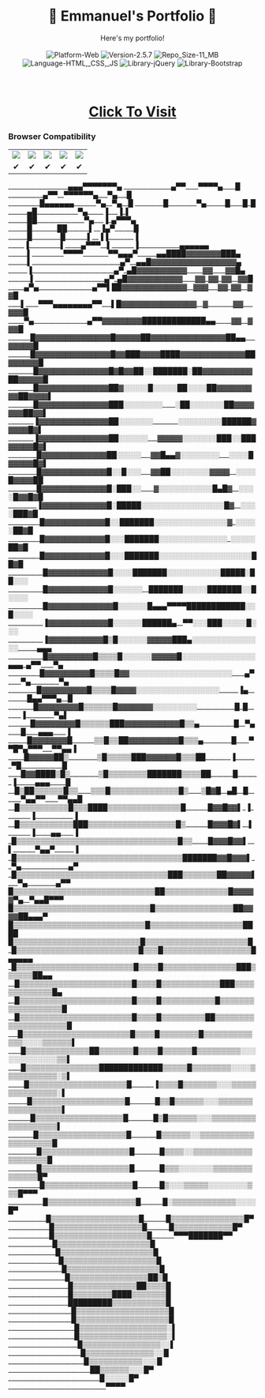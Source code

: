 # <h1 align="center">🚀 Emmanuel's Portfolio 🚀 </h1>
<p align="center">
	Here's my portfolio! <br/><br/>
	<img src="https://img.shields.io/badge/Platform-Web-brightgreen.svg" alt="Platform-Web"/>
	<img src="https://img.shields.io/badge/Version-2.5.7-green.svg" alt="Version-2.5.7"/>
	<img src="https://img.shields.io/badge/Repo_Size-11_MB-orange.svg" alt="Repo_Size-11_MB"/>
  	<img src="https://img.shields.io/badge/Language-HTML,_CSS,_JS-red.svg" alt="Language-HTML,_CSS,_JS"/>
	<img src="https://img.shields.io/badge/Library-jQuery-0769ad.svg" alt="Library-jQuery"/>
  	<img src="https://img.shields.io/badge/Framework-Bootstrap-563d7c.svg" alt="Library-Bootstrap"/> <br/><br/><br/>
</p>

<h1 align="center"><a href="https://emmanuelisi20.github.io/Emmanuel-Portfolio/Portfolio.html">Click To Visit</a></h1>

<h3> Browser Compatibility </h3>
<Center><table>
  <tr align="center">
    <td> <img src="https://raw.github.com/alrra/browser-logos/master/src/chrome/chrome_48x48.png" /> </td>
    <td> <img src="https://raw.github.com/alrra/browser-logos/master/src/firefox/firefox_48x48.png" /> </td>
    <td> <img src="https://raw.github.com/alrra/browser-logos/master/src/edge/edge_48x48.png" /> </td>
    <td> <img src="https://raw.github.com/alrra/browser-logos/master/src/safari/safari_48x48.png" /> </td>
    <td> <img src="https://raw.github.com/alrra/browser-logos/master/src/opera/opera_48x48.png" /> </td>
  </tr>
  <tr align="center">
    <td> ✔ </td>
    <td> ✔ </td>
    <td> ✔ </td>
    <td> ✔ </td>
    <td> ✔ </td>
  </tr>
</table>
</Center>
___________________▄▄▄▀▀▀▀▀▀▀▄
 _______________▄▀▀____▀▀▀▀▄____█
 ___________▄▀▀__▀▀▀▀▀▀▄___▀▄___█
 __________█▄▄▄▄▄▄_______▀▄__▀▄__█
 _________█_________▀▄______█____█_█
 ______▄█_____________▀▄_____▐___▐_▌
 ______██_______________▀▄___▐_▄▀▀▀▄
 ______█________██_______▌__▐▄▀______█
 ______█_________█_______▌__▐▐________▐
 _____▐__________▌_____▄▀▀▀__▌_______▐_____________▄▄▄▄▄▄
 ______▌__________▀▀▀▀________▀▀▄▄▄▀______▄▄████▓▓▓▓▓▓▓███▄
 ______▌____________________________▄▀__▄▄█▓▓▓▓▓▓▓▓▓▓▓▓▓▓▓▓▓▄
 ______▐__________________________▄▀_▄█▓▓▓▓▓▓▓▓▓▓_____▓▓____▓▓█▄
 _______▌______________________▄▀_▄█▓▓▓▓▓▓▓▓▓▓▓____▓▓_▓▓_▓▓__▓▓█
 _____▄▀▄_________________▄▀▀▌██▓▓▓▓▓▓▓▓▓▓▓▓▓__▓▓▓___▓▓_▓▓__▓▓█
 ____▌____▀▀▀▄▄▄▄▄▄▄▄▀▀___▌█▓▓▓▓▓▓▓▓▓▓▓▓▓▓▓__▓________▓▓___▓▓▓█
 _____▀▄_________________▄▀▀▓▓▓▓▓▓▓▓█████████████▄▄_____▓▓__▓▓▓█
 _______█▓▓▓▓▓▓▓▓▓▓▓▓▓▓▓█▓▓▓▓▓██▓▓▓▓▓▓▓▓▓▓▓▓▓▓▓██▄▄___▓▓▓▓▓█
 _______█▓▓▓▓▓▓▓▓▓▓▓▓▓▓▓█▓▓███▓▓▓▓████▓▓▓▓▓▓▓▓▓▓▓▓▓██▓▓▓▓▓▓█
 ________█▓▓▓▓▓▓▓▓▓▓▓▓▓▓█▓█▓▓██░░███████░██▓▓▓▓▓▓▓▓▓▓██▓▓▓▓▓█
 ________█▓▓▓▓▓▓▓▓▓▓▓▓▓▓██▓░░░░░█░░░░░██░░░░██▓▓▓▓▓▓▓▓▓██▓▓▓▓▌
 ________█▓▓▓▓▓▓▓▓▓▓▓▓▓▓███░░░░░░░░____░██░░░░░░░██▓▓▓▓▓▓▓██▓▓▌
 ________▐▓▓▓▓▓▓▓▓▓▓▓▓▓▓██░░░░░░░________░░░░░░░░░██████▓▓▓▓▓█▓▌
 ________▐▓▓▓▓▓▓▓▓▓▓▓▓▓▓██░░░░░░___▓▓▓▓▓░░░░░░░███░░███▓▓▓▓▓█▓▌
 _________█▓▓▓▓▓▓▓▓▓▓▓▓▓██░░░░░___▓▓█▄▄▓░░░░░░░░___░░░░█▓▓▓▓▓█▓▌
 _________█▓▓▓▓▓▓▓▓▓▓▓▓▓█░░█░░░___▓▓██░░░░░░░░▓▓▓▓__░░░░█▓▓▓▓██
 _________█▓▓▓▓▓▓▓▓▓▓▓▓▓█░███░░____▓░░░░░░░░░░░█▄█▓__░░░░█▓▓█▓█
 _________▐▓▓▓▓▓▓▓▓▓▓▓▓▓█░█████░░░░░░░░░░░░░░░░░█▓__░░░░███▓█
 __________█▓▓▓▓▓▓▓▓▓▓▓▓█░░███████░░░░░░░░░░░░░░░▓_░░░░░██▓█
 __________█▓▓▓▓▓▓▓▓▓▓▓▓█░░░███████░░░░░░░░░░░░░░_░░░░░██▓█
 __________█▓▓▓▓▓▓▓▓▓▓▓▓█░░░███████░░░░░░░░░░░░░░░░░░░██▓█
 ___________█▓▓▓▓▓▓▓▓▓▓▓▓█░░░░███████░░░░░░░░░░░█████░██░░░
 ___________█▓▓▓▓▓▓▓▓▓▓▓▓█░░░░░░__███████░░░░░███████░░█░░░░
 ___________█▓▓▓▓▓▓▓▓▓▓▓▓▓█░░░░░░█▄▄▄▀▀▀▀████████████░░█░░░░
 ___________▐▓▓▓▓▓▓▓▓▓▓▓▓█░░░░░░██████▄__▀▀░░░███░░░░░█░░░
 ___________▐▓▓▓▓▓▓▓▓▓▓▓█▒█░░░░░░▓▓▓▓▓███▄░░░░░░░░░░░░░░░______▄▄▄
 ___________█▓▓▓▓▓▓▓▓▓█▒▒▒▒█░░░░░░▓▓▓▓▓█░░░░░░░░░░░░░░░▄▄▄_▄▀▀____▀▄
 __________█▓▓▓▓▓▓▓▓▓█▒▒▒▒█▓▓░░░░░░░░░░░░░░░░░░░░░____▄▀____▀▄_________▀▄
 _________█▓▓▓▓▓▓▓▓▓█▒▒▒▒█▓▓▓▓░░░░░░░░░░░░░░░░░______▐▄________█▄▄▀▀▀▄__█
 ________█▓▓▓▓▓▓▓▓█▒▒▒▒▒▒█▓▓▓▓▓▓▓░░░░░░░░░____________█_█______▐_________▀▄▌
 _______█▓▓▓▓▓▓▓▓█▒▒▒▒▒▒███▓▓▓▓▓▓▓▓▓▓▓█▒▒▄___________█__▀▄____█____▄▄▄____▐
 ______█▓▓▓▓▓▓▓█_______▒▒█▒▒██▓▓▓▓▓▓▓▓▓▓█▒▒▒▄_________█____▀▀█▀▄▀▀▀___▀▀▄▄▐
 _____█▓▓▓▓▓██▒_________▒█▒▒▒▒▒███▓▓▓▓▓▓█▒▒▒██________▐_______▀█_____________█
 ____█▓▓████▒█▒_________▒█▒▒▒▒▒▒▒▒███████▒▒▒▒██_______█_______▐______▄▄▄_____█
 __█▒██▒▒▒▒▒▒█▒▒____▒▒▒█▒▒▒▒▒▒▒▒▒▒▒▒▒▒█▒____▒█▓█__▄█__█______▀▄▄▀▀____▀▀▄▄█
 __█▒▒▒▒▒▒▒▒▒▒█▒▒▒████▒▒▒▒▒▒▒▒▒▒▒▒▒▒▒█_______█▓▓█▓▓▌_▐________▐____________▐
 __█▒▒▒▒▒▒▒▒▒▒▒███▒▒▒▒▒▒▒▒▒▒▒▒▒▒▒▒▒▒█▒_______█▓▓▓█▓▌__▌_______▐_____▄▄____▐
 _█▒▒▒▒▒▒▒▒▒▒▒▒▒▒▒▒▒▒▒▒▒▒▒▒▒▒▒▒▒▒▒▒▒█▒▒_____█▓▓▓█▓▓▌__▌_______▀▄▄▀______▐
 _█▒▒▒▒▒▒▒▒▒▒▒▒▒▒▒▒▒▒▒▒▒▒▒▒▒▒▒▒▒▒▒▒▒▒███████▓▓█▓▓▓▌__▀▄_______________▄▀
 _█▒▒▒▒▒▒▒▒▒▒▒▒▒▒▒▒▒▒▒▒▒▒▒▒▒▒▒▒▒▒▒███▒▒▒▒▒▒▒██▓▓▓▓▓▌___▀▄_________▄▀▀
 █▒▒▒▒▒▒▒▒▒▒▒▒▒▒▒▒▒▒▒▒▒▒▒▒▒▒▒▒▒██▒▒▒▒▒▒▒▒▒▒▒▒▒█▓▓▓▓▓▀▄__▀▄▄█▀▀▀
 █▒▒▒▒▒▒▒▒▒▒▒▒▒▒▒▒▒▒▒▒▒▒▒▒▒▒▒▒█▒▒▒▒▒▒▒▒▒▒▒▒▒▒▒▒██▓▓▓▓██▄▄▄▀
 █▒▒▒▒▒▒▒▒▒▒▒▒▒▒▒▒▒▒▒▒▒▒▒▒▒▒▒█▒▒▒▒▒▒▒▒▒▒▒▒▒▒▒▒▒▒▒████
 █▒▒▒▒▒▒▒▒▒▒▒▒▒▒▒▒▒▒▒▒▒▒▒▒▒▒█▒▒▒▒▒▒▒▒▒▒▒▒▒▒▒▒▒▒▒▒▒█
 _█▒▒▒▒▒▒▒▒▒▒▒▒▒▒▒▒▒▒▒▒▒▒▒▒▒█▒▒▒█▒▒▒▒▒▒▒▒▒▒▒▒▒▒▒▒▒▒█▄▄▄▄▄
 _█▒▒▒▒▒▒▒▒▒▒▒▒▒▒▒▒▒▒▒▒▒▒▒▒█▒▒▒▒█▒▒▒▒▒▒▒▒▒▒▒▒▒▒▒███▒▒▒▒▒▒██▄▄
 __█▒▒▒▒▒▒▒▒▒▒▒▒▒▒▒▒▒▒▒▒▒▒▒█▒▒▒▒█▒▒▒▒▒▒▒▒▒▒▒▒███▒▒▒▒▒▒▒▒▒▒▒▒▒█▄
 __█▒▒▒▒▒▒▒▒▒▒▒▒▒▒▒▒▒▒▒▒▒▒▒█▒▒▒▒█▒▒▒▒▒▒▒▒▒▒▒█▒▒▒▒▒▒▒▒▒▒▒▒▒▒▒▒▒▒█
 __█▒▒▒▒▒▒▒▒▒▒▒▒▒▒▒▒▒▒▒▒▒▒▒█▒▒▒▒█▒▒▒▒▒▒▒▒▒██▒▒▒▒▒▒▒▒▒▒▒▒▒▒▒▒▒▒▒▒█
 ___█▒▒▒▒▒▒▒▒▒▒▒▒▒▒▒▒▒▒▒▒▒▒█▒▒▒▒█▒▒▒▒▒▒▒▒█▒▒▒▒▒▒▒▒▒▒▒▒▒░░░░▒▒▒▒▒▒▌
 ____█▒▒▒▒▒▒▒▒▒▒▒▒▒██▒▒▒▒▒▒▒█▒▒▒▒█▒▒▒▒▒▒█▒▒▒▒▒▒▒▒▒░░░░░░░░░░░░░▒▒▌
 ____█▒▒▒▒▒▒▒▒▒▒▒▒▒▒▒█████████████▒▒▒▒▒█▒▒▒▒▒▒▒▒░░░░▒▒▒▒▒▒▒▒▒▒▒░▒▌
 _____█▒▒▒▒▒▒▒▒▒▒▒▒▒▒▒▒▒▒▒▒█_______▐▒▒▒▒█▒▒▒▒▒▒▒░░░▒▒▒▒▒▒▒▒▒▒▒▒▒▒▒░▌
 ______█▒▒▒▒▒▒▒▒▒▒▒▒▒▒▒▒▒▒▒█________█▒▒█▒▒▒▒▒▒░░░▒▒▒▒▒▒▒▒▒▒▒▒▒▒▒▒▒▒▌
 _______█▒▒▒▒▒▒▒▒▒▒▒▒▒▒▒▒▒▒█________█▒█▒▒▒▒▒▒░░░▒▒▒▒▒▒▒▒▒▒▒▒▒▒▒▒▒▒▒▌
 ________█▒▒▒▒▒▒▒▒▒▒▒▒▒▒▒▒▒▒█________█▒▒▒▒▒▒░░▒▒▒▒▒▒▒▒▒▒▒▒▒▒▒▒▒▒▒▒█
 _________█▒▒▒▒▒▒▒▒▒▒▒▒▒▒▒▒▒▒█________█▒▒▒▒░░▒▒▒▒▒▒▒▒▒▒▒▒▒▒▒▒▒▒▒▒█
 _________█▒▒▒▒▒▒▒▒▒▒▒▒▒▒▒▒▒▒█________█▒▒▒░░░░░░░▒▒▒▒▒▒▒▒▒▒▒▒▒▒█▀
 __________█▒▒▒▒▒▒▒▒▒▒▒▒▒▒▒▒▒▒█_______█▒░░░▒▒▒▒▒░░░░░░░░▒▒▒█▀▀▀
 ___________█▒▒▒▒▒▒▒▒▒▒▒▒▒▒▒▒▒▒█_______█░▒▒▒▒▒▒▒▒▒▒▒▒▒░░░░█▀
 ____________█▒▒▒▒▒▒▒▒▒▒▒▒▒▒▒▒▒▒█_______█▒▒▒▒▒▒▒▒▒▒▒▒▒▒▒█▀
 _____________█▒▒▒▒▒▒▒▒▒▒▒▒▒▒▒▒▒▒█_______█▒▒▒▒▒▒▒▒▒▒▒▒█▀
 _____________█▒▒▒▒▒▒▒▒▒▒▒▒▒▒▒▒▒▒▒█_______▀▀▀███████▀▀
 ______________█▒▒▒▒▒▒▒▒▒▒▒▒▒▒▒▒▒▒▒█
 _______________█▒▒▒▒▒▒▒▒▒▒▒▒▒▒▒▒▒▒▒█
 ________________█▒▒▒▒▒▒▒▒▒▒▒▒▒▒▒▒▒▒▒█
 _________________█▒▒▒▒▒▒▒▒▒▒▒▒▒▒▒▒▒▒▒█
 __________________█▒▒▒▒▒▒▒▒▒▒▒▒▒▒▒▒██▒█
 ___________________█▒▒▒▒▒▒▒▒▒▒▒▒▒██▒▒▒▒█
 ___________________█▒▒▒▒▒▒▒▒████▒▒▒▒▒▒▒█
 ___________________█████████▒▒▒▒▒▒▒▒▒▒▒█
 ____________________█▒▒▒▒▒▒▒▒▒▒▒▒▒▒▒▒▒▒▒█
 ____________________█▒▒▒▒▒▒▒▒▒▒▒▒▒▒▒▒▒▒▒█
 _____________________█▒▒▒▒▒▒▒▒▒▒▒▒▒▒▒▒▒▒░▌
 _____________________█▒▒▒▒▒▒▒▒▒▒▒▒▒▒▒▒▒▒░▌
 ______________________█▒▒▒▒▒▒▒▒▒▒▒▒▒▒▒▒░░▌
 _______________________█▒▒▒▒▒▒▒▒▒▒▒▒▒▒░░█
 ________________________█▒▒▒▒▒▒▒▒▒▒▒░░░█
 __________________________██▒▒▒▒▒▒░░░█▀
 _____________________________█░░░░░█▀
 _______________________________▀▀▀▀
